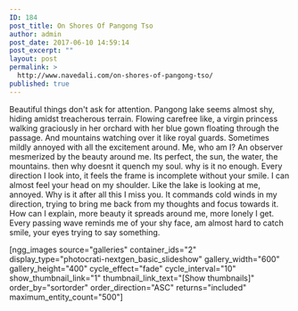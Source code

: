 ```yaml
---
ID: 184
post_title: On Shores Of Pangong Tso
author: admin
post_date: 2017-06-10 14:59:14
post_excerpt: ""
layout: post
permalink: >
  http://www.navedali.com/on-shores-of-pangong-tso/
published: true
---
```

Beautiful things don't ask for attention. Pangong lake seems almost shy, hiding amidst treacherous terrain. Flowing carefree like, a virgin princess walking graciously in her orchard with her blue gown floating through the passage. And mountains watching over it like royal guards. Sometimes mildly annoyed with all the excitement around.
Me, who am I? An observer mesmerized by the beauty around me. Its perfect, the sun, the water, the mountains. then why doesnt it quench my soul. why is it no enough. Every direction I look into, it feels the frame is incomplete without your smile. I can almost feel your head on my shoulder.
Like the lake is looking at me, annoyed. Why is it after all this I miss you. It commands cold winds in my direction, trying to bring me back from my thoughts and focus towards it.
How can I explain, more beauty it spreads around me, more lonely I get. Every passing wave reminds me of your shy face, am almost hard to catch smile, your eyes trying to say something.

[ngg_images source="galleries" container_ids="2" display_type="photocrati-nextgen_basic_slideshow" gallery_width="600" gallery_height="400" cycle_effect="fade" cycle_interval="10" show_thumbnail_link="1" thumbnail_link_text="[Show thumbnails]" order_by="sortorder" order_direction="ASC" returns="included" maximum_entity_count="500"]